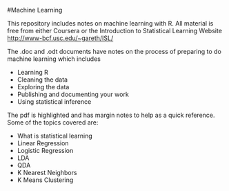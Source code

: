 #Machine Learning

This repository includes notes on machine learning with R.  All material is free from either Coursera or the Introduction to Statistical Learning Website http://www-bcf.usc.edu/~gareth/ISL/

The .doc and .odt documents have notes on the process of preparing to do machine learning which includes
- Learning R
- Cleaning the data
- Exploring the data
- Publishing and documenting your work
- Using statistical inference

The pdf is highlighted and has margin notes to help as a quick reference.  Some of the topics covered are:
- What is statistical learning
- Linear Regression
- Logistic Regression
- LDA
- QDA
- K Nearest Neighbors
- K Means Clustering